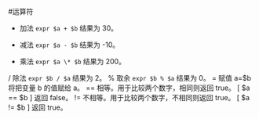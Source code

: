 #运算符



+ 	加法 	`expr $a + $b` 结果为 30。
- 	减法 	`expr $a - $b` 结果为 -10。
* 	乘法 	`expr $a \* $b` 结果为  200。




/ 	除法 	`expr $b / $a` 结果为 2。
% 	取余 	`expr $b % $a` 结果为 0。
= 	赋值 	a=$b 将把变量 b 的值赋给 a。
== 	相等。用于比较两个数字，相同则返回 true。 	[ $a == $b ] 返回 false。
!= 	不相等。用于比较两个数字，不相同则返回 true。 	[ $a != $b ] 返回 true。
